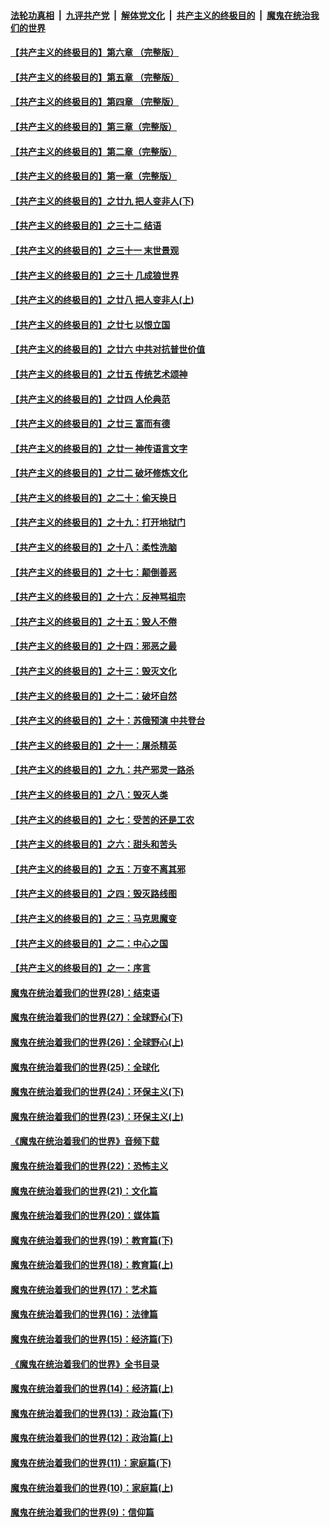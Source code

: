 

####  [法轮功真相](../../../../basic/blob/master/README.md?t=04010730) &nbsp;|&nbsp; [九评共产党](../../../../9ping.md/blob/master/README.md?t=04010730) &nbsp;|&nbsp; [解体党文化](../../../../jtdwh.md/blob/master/README.md?t=04010730)  &nbsp;|&nbsp; [共产主义的终极目的](../../../../gczydzjmd.md/blob/master/README.md?t=04010730) &nbsp;|&nbsp; [魔鬼在统治我们的世界](../../../../mgztzwmdsj.md/blob/master/README.md?t=04010730) 

#### [【共产主义的终极目的】第六章 （完整版）](../pages/nsc422/n11428913.md?t=04010730) 

#### [【共产主义的终极目的】第五章 （完整版）](../pages/nsc422/n11428912.md?t=04010730) 

#### [【共产主义的终极目的】第四章 （完整版）](../pages/nsc422/n11428907.md?t=04010730) 

#### [【共产主义的终极目的】第三章（完整版）](../pages/nsc422/n11428848.md?t=04010730) 

#### [【共产主义的终极目的】第二章（完整版）](../pages/nsc422/n11428831.md?t=04010730) 

#### [【共产主义的终极目的】第一章（完整版）](../pages/nsc422/n11417651.md?t=04010730) 

#### [【共产主义的终极目的】之廿九 把人变非人(下)](../pages/nsc422/n11344140.md?t=04010730) 

#### [【共产主义的终极目的】之三十二 结语](../pages/nsc422/n11360535.md?t=04010730) 

#### [【共产主义的终极目的】之三十一 末世景观](../pages/nsc422/n11351129.md?t=04010730) 

#### [【共产主义的终极目的】之三十 几成狼世界](../pages/nsc422/n11348280.md?t=04010730) 

#### [【共产主义的终极目的】之廿八 把人变非人(上)](../pages/nsc422/n11340492.md?t=04010730) 

#### [【共产主义的终极目的】之廿七 以恨立国](../pages/nsc422/n11336944.md?t=04010730) 

#### [【共产主义的终极目的】之廿六 中共对抗普世价值](../pages/nsc422/n11324785.md?t=04010730) 

#### [【共产主义的终极目的】之廿五 传统艺术颂神](../pages/nsc422/n11296396.md?t=04010730) 

#### [【共产主义的终极目的】之廿四 人伦典范](../pages/nsc422/n11296397.md?t=04010730) 

#### [【共产主义的终极目的】之廿三 富而有德](../pages/nsc422/n11283598.md?t=04010730) 

#### [【共产主义的终极目的】之廿一 神传语言文字](../pages/nsc422/n11263265.md?t=04010730) 

#### [【共产主义的终极目的】之廿二 破坏修炼文化](../pages/nsc422/n11245728.md?t=04010730) 

#### [【共产主义的终极目的】之二十：偷天换日](../pages/nsc422/n11238846.md?t=04010730) 

#### [【共产主义的终极目的】之十九：打开地狱门](../pages/nsc422/n11206376.md?t=04010730) 

#### [【共产主义的终极目的】之十八：柔性洗脑](../pages/nsc422/n11199994.md?t=04010730) 

#### [【共产主义的终极目的】之十七：颠倒善恶](../pages/nsc422/n11179782.md?t=04010730) 

#### [【共产主义的终极目的】之十六：反神骂祖宗](../pages/nsc422/n11166798.md?t=04010730) 

#### [【共产主义的终极目的】之十五：毁人不倦](../pages/nsc422/n11166792.md?t=04010730) 

#### [【共产主义的终极目的】之十四：邪恶之最](../pages/nsc422/n11150249.md?t=04010730) 

#### [【共产主义的终极目的】之十三：毁灭文化](../pages/nsc422/n11135227.md?t=04010730) 

#### [【共产主义的终极目的】之十二：破坏自然](../pages/nsc422/n11135214.md?t=04010730) 

#### [【共产主义的终极目的】之十：苏俄预演 中共登台](../pages/nsc422/n11118424.md?t=04010730) 

#### [【共产主义的终极目的】之十一：屠杀精英](../pages/nsc422/n11118442.md?t=04010730) 

#### [【共产主义的终极目的】之九：共产邪灵一路杀](../pages/nsc422/n11114139.md?t=04010730) 

#### [【共产主义的终极目的】之八：毁灭人类](../pages/nsc422/n11108503.md?t=04010730) 

#### [【共产主义的终极目的】之七：受苦的还是工农](../pages/nsc422/n11101809.md?t=04010730) 

#### [【共产主义的终极目的】之六：甜头和苦头](../pages/nsc422/n11096971.md?t=04010730) 

#### [【共产主义的终极目的】之五：万变不离其邪](../pages/nsc422/n11091285.md?t=04010730) 

#### [【共产主义的终极目的】之四：毁灭路线图](../pages/nsc422/n11086284.md?t=04010730) 

#### [【共产主义的终极目的】之三：马克思魔变](../pages/nsc422/n11061941.md?t=04010730) 

#### [【共产主义的终极目的】之二：中心之国](../pages/nsc422/n11047728.md?t=04010730) 

#### [【共产主义的终极目的】之一：序言](../pages/nsc422/n11086077.md?t=04010730) 

#### [魔鬼在统治着我们的世界(28)：结束语](../pages/nsc422/n10936246.md?t=04010730) 

#### [魔鬼在统治着我们的世界(27)：全球野心(下)](../pages/nsc422/n10928319.md?t=04010730) 

#### [魔鬼在统治着我们的世界(26)：全球野心(上)](../pages/nsc422/n10900318.md?t=04010730) 

#### [魔鬼在统治着我们的世界(25)：全球化](../pages/nsc422/n10788205.md?t=04010730) 

#### [魔鬼在统治着我们的世界(24)：环保主义(下)](../pages/nsc422/n10695307.md?t=04010730) 

#### [魔鬼在统治着我们的世界(23)：环保主义(上)](../pages/nsc422/n10688613.md?t=04010730) 

#### [《魔鬼在统治着我们的世界》音频下载](../pages/nsc422/n10635553.md?t=04010730) 

#### [魔鬼在统治着我们的世界(22)：恐怖主义](../pages/nsc422/n10614727.md?t=04010730) 

#### [魔鬼在统治着我们的世界(21)：文化篇](../pages/nsc422/n10597706.md?t=04010730) 

#### [魔鬼在统治着我们的世界(20)：媒体篇](../pages/nsc422/n10586579.md?t=04010730) 

#### [魔鬼在统治着我们的世界(19)：教育篇(下)](../pages/nsc422/n10564808.md?t=04010730) 

#### [魔鬼在统治着我们的世界(18)：教育篇(上)](../pages/nsc422/n10526970.md?t=04010730) 

#### [魔鬼在统治着我们的世界(17)：艺术篇](../pages/nsc422/n10499093.md?t=04010730) 

#### [魔鬼在统治着我们的世界(16)：法律篇](../pages/nsc422/n10485969.md?t=04010730) 

#### [魔鬼在统治着我们的世界(15)：经济篇(下)](../pages/nsc422/n10469975.md?t=04010730) 

#### [《魔鬼在统治着我们的世界》全书目录](../pages/nsc422/n10464261.md?t=04010730) 

#### [魔鬼在统治着我们的世界(14)：经济篇(上)](../pages/nsc422/n10457370.md?t=04010730) 

#### [魔鬼在统治着我们的世界(13)：政治篇(下)](../pages/nsc422/n10448270.md?t=04010730) 

#### [魔鬼在统治着我们的世界(12)：政治篇(上)](../pages/nsc422/n10444576.md?t=04010730) 

#### [魔鬼在统治着我们的世界(11)：家庭篇(下)](../pages/nsc422/n10440961.md?t=04010730) 

#### [魔鬼在统治着我们的世界(10)：家庭篇(上)](../pages/nsc422/n10435448.md?t=04010730) 

#### [魔鬼在统治着我们的世界(9)：信仰篇](../pages/nsc422/n10432159.md?t=04010730) 

